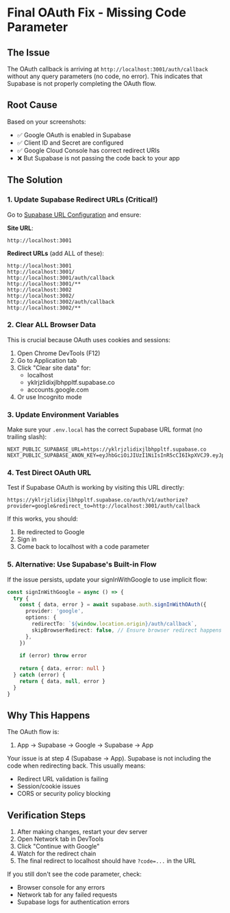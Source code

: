 # Final OAuth Fix - Missing Code Parameter

## The Issue
The OAuth callback is arriving at `http://localhost:3001/auth/callback` without any query parameters (no code, no error). This indicates that Supabase is not properly completing the OAuth flow.

## Root Cause
Based on your screenshots:
- ✅ Google OAuth is enabled in Supabase
- ✅ Client ID and Secret are configured
- ✅ Google Cloud Console has correct redirect URIs
- ❌ But Supabase is not passing the code back to your app

## The Solution

### 1. Update Supabase Redirect URLs (Critical!)

Go to [Supabase URL Configuration](https://app.supabase.com/project/yklrjzlidixjlbhppltf/auth/url-configuration) and ensure:

**Site URL**:
```
http://localhost:3001
```

**Redirect URLs** (add ALL of these):
```
http://localhost:3001
http://localhost:3001/
http://localhost:3001/auth/callback
http://localhost:3001/**
http://localhost:3002
http://localhost:3002/
http://localhost:3002/auth/callback
http://localhost:3002/**
```

### 2. Clear ALL Browser Data

This is crucial because OAuth uses cookies and sessions:

1. Open Chrome DevTools (F12)
2. Go to Application tab
3. Click "Clear site data" for:
   - localhost
   - yklrjzlidixjlbhppltf.supabase.co
   - accounts.google.com
4. Or use Incognito mode

### 3. Update Environment Variables

Make sure your `.env.local` has the correct Supabase URL format (no trailing slash):

```env
NEXT_PUBLIC_SUPABASE_URL=https://yklrjzlidixjlbhppltf.supabase.co
NEXT_PUBLIC_SUPABASE_ANON_KEY=eyJhbGciOiJIUzI1NiIsInR5cCI6IkpXVCJ9.eyJpc3MiOiJzdXBhYmFzZSIsInJlZiI6InlrbHJqemxpZGl4amxiaHBwbHRmIiwicm9sZSI6ImFub24iLCJpYXQiOjE3NTI4NjYyNTUsImV4cCI6MjA2ODQ0MjI1NX0.j3x3vJNu_EO0eS78j5T33jwTKVFYjd6Yfw8XV_NAfv8
```

### 4. Test Direct OAuth URL

Test if Supabase OAuth is working by visiting this URL directly:
```
https://yklrjzlidixjlbhppltf.supabase.co/auth/v1/authorize?provider=google&redirect_to=http://localhost:3001/auth/callback
```

If this works, you should:
1. Be redirected to Google
2. Sign in
3. Come back to localhost with a code parameter

### 5. Alternative: Use Supabase's Built-in Flow

If the issue persists, update your signInWithGoogle to use implicit flow:

```typescript
const signInWithGoogle = async () => {
  try {
    const { data, error } = await supabase.auth.signInWithOAuth({
      provider: 'google',
      options: {
        redirectTo: `${window.location.origin}/auth/callback`,
        skipBrowserRedirect: false, // Ensure browser redirect happens
      },
    })
    
    if (error) throw error
    
    return { data, error: null }
  } catch (error) {
    return { data, null, error }
  }
}
```

## Why This Happens

The OAuth flow is:
1. App → Supabase → Google → Supabase → App

Your issue is at step 4 (Supabase → App). Supabase is not including the code when redirecting back. This usually means:
- Redirect URL validation is failing
- Session/cookie issues
- CORS or security policy blocking

## Verification Steps

1. After making changes, restart your dev server
2. Open Network tab in DevTools
3. Click "Continue with Google"
4. Watch for the redirect chain
5. The final redirect to localhost should have `?code=...` in the URL

If you still don't see the code parameter, check:
- Browser console for any errors
- Network tab for any failed requests
- Supabase logs for authentication errors